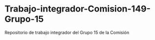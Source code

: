 # Trabajo-integrador-Comision-149-Grupo-15
Repositorio de trabajo integrador del Grupo 15 de la Comisión 
